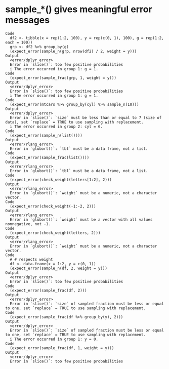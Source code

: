 # sample_*() gives meaningful error messages

    Code
      df2 <- tibble(x = rep(1:2, 100), y = rep(c(0, 1), 100), g = rep(1:2, each = 100))
      grp <- df2 %>% group_by(g)
      (expect_error(sample_n(grp, nrow(df2) / 2, weight = y)))
    Output
      <error/dplyr_error>
      Error in `slice()`: too few positive probabilities
      i The error occurred in group 1: g = 1.
    Code
      (expect_error(sample_frac(grp, 1, weight = y)))
    Output
      <error/dplyr_error>
      Error in `slice()`: too few positive probabilities
      i The error occurred in group 1: g = 1.
    Code
      (expect_error(mtcars %>% group_by(cyl) %>% sample_n(10)))
    Output
      <error/dplyr_error>
      Error in `slice()`: `size` must be less than or equal to 7 (size of data), set `replace` = TRUE to use sampling with replacement.
      i The error occurred in group 2: cyl = 6.
    Code
      (expect_error(sample_n(list())))
    Output
      <error/rlang_error>
      Error in `glubort()`: `tbl` must be a data frame, not a list.
    Code
      (expect_error(sample_frac(list())))
    Output
      <error/rlang_error>
      Error in `glubort()`: `tbl` must be a data frame, not a list.
    Code
      (expect_error(check_weight(letters[1:2], 2)))
    Output
      <error/rlang_error>
      Error in `glubort()`: `weight` must be a numeric, not a character vector.
    Code
      (expect_error(check_weight(-1:-2, 2)))
    Output
      <error/rlang_error>
      Error in `glubort()`: `weight` must be a vector with all values nonnegative, not -1.
    Code
      (expect_error(check_weight(letters, 2)))
    Output
      <error/rlang_error>
      Error in `glubort()`: `weight` must be a numeric, not a character vector.
    Code
      # # respects weight
      df <- data.frame(x = 1:2, y = c(0, 1))
      (expect_error(sample_n(df, 2, weight = y)))
    Output
      <error/dplyr_error>
      Error in `slice()`: too few positive probabilities
    Code
      (expect_error(sample_frac(df, 2)))
    Output
      <error/dplyr_error>
      Error in `slice()`: `size` of sampled fraction must be less or equal to one, set `replace` = TRUE to use sampling with replacement.
    Code
      (expect_error(sample_frac(df %>% group_by(y), 2)))
    Output
      <error/dplyr_error>
      Error in `slice()`: `size` of sampled fraction must be less or equal to one, set `replace` = TRUE to use sampling with replacement.
      i The error occurred in group 1: y = 0.
    Code
      (expect_error(sample_frac(df, 1, weight = y)))
    Output
      <error/dplyr_error>
      Error in `slice()`: too few positive probabilities

